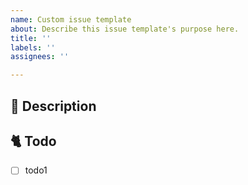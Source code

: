 ```yaml
---
name: Custom issue template
about: Describe this issue template's purpose here.
title: ''
labels: ''
assignees: ''

---
```


<!-- 이슈 제목
<알아보기 쉽게 제목 작성>
-->

<!-- 담당자와 라벨 넣었는지 확인하세요. -->


## 📔 Description

<!-- 왜 이슈를 열었는가 -->

## 🐈 Todo

<!-- 무엇을 할 것인가를 체크박스로 만들고 작업이 끝날 때마다 체크하면서 진행 -->

- [ ] todo1
